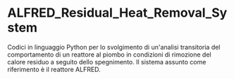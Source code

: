 # ALFRED_Residual_Heat_Removal_System
Codici in linguaggio Python per lo svolgimento di un'analisi transitoria del comportamento di un reattore al piombo in condizioni di rimozione del calore residuo a seguito dello spegnimento. Il sistema assunto come  riferimento è il reattore ALFRED.
